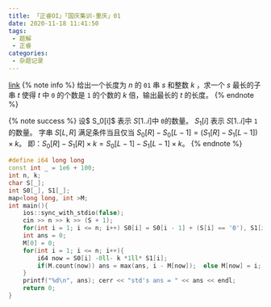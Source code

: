 ```yaml
---
title: 「正睿OI」「国庆集训-重庆」01
date: 2020-11-18 11:41:50
tags:
 - 题解
 - 正睿
categories:
 - 杂题记录
---
```


[link](http://zhengruioi.com/contest/766/problem/394)
{% note info %}
给出一个长度为 $n$ 的 `01` 串 $s$ 和整数 $k$ ，求一个 $s$ 最长的子串 $t$ 使得 $t$ 中 `0` 的个数是 `1` 的个数的 $k$ 倍，输出最长的 $t$ 的长度。
{% endnote %}
<!-- more -->
{% note success %}
设$ S_0[i]$ 表示 $S[1..i]$中 `0`的数量。 $S_1[i]$ 表示 $S[1..i]$中 `1`的数量。
字串 $S[L, R]$ 满足条件当且仅当 $S_0[R] - S_0[L - 1] = (S_1[R] - S_1[L - 1]) \times k$。
即：$S_0[R] - S_1[R] \times k = S_0[L - 1] - S_1[L - 1] \times k$。
{% endnote %}
```cpp
#define i64 long long 
const int _ = 1e6 + 100;
int n, k;
char S[_];
int S0[_], S1[_];
map<long long, int >M;
int main(){ 
	ios::sync_with_stdio(false);
	cin >> n >> k >> (S + 1); 
	for(int i = 1; i <= n; i++) S0[i] = S0[i - 1] + (S[i] == '0'), S1[i] = S1[i - 1] + (S[i] == '1');
	int ans = 0;  
	M[0] = 0;
	for(int i = 1; i <= n; i++){
		i64 now = S0[i] -0ll- k *1ll* S1[i];
		if(M.count(now)) ans = max(ans, i - M[now]);  else M[now] = i;
	}
	printf("%d\n", ans); cerr << "std's ans = " << ans << endl;
	return 0;
}
```
